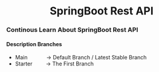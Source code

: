 <h1 align="center">
   SpringBoot Rest API
</h1>

### Continous Learn About SpringBoot Rest API

#### Description Branches
- Main &emsp;&emsp;&emsp; -> Default Branch / Latest Stable Branch
- Starter &emsp;&emsp; -> The First Branch
